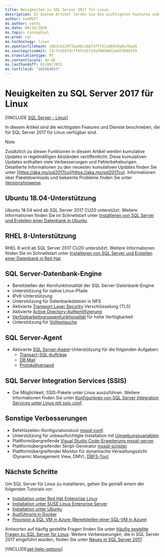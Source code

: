 ```yaml
---
title: Neuigkeiten zu SQL Server 2017 für Linux
description: In diesem Artikel lernen Sie die wichtigsten Features und Dienste kennen, die für SQL Server 2017 für Linux verfügbar sind.
author: VanMSFT
ms.author: vanto
ms.date: 04/10/2020
ms.topic: conceptual
ms.prod: sql
ms.technology: linux
ms.openlocfilehash: c863cb129f1ba40c2bb73fff51adb859a8a7bade
ms.sourcegitcommit: 15c7cd187dcff9fc91f2daf0056b12ed3f0403f0
ms.translationtype: HT
ms.contentlocale: de-DE
ms.lasthandoff: 03/08/2021
ms.locfileid: "102464653"
---
```

# <a name="whats-new-for-sql-server-2017-on-linux"></a>Neuigkeiten zu SQL Server 2017 für Linux

[!INCLUDE [SQL Server - Linux](../includes/applies-to-version/sql-linux.md)]

In diesem Artikel sind die wichtigsten Features und Dienste beschrieben, die für SQL Server 2017 für Linux verfügbar sind.

> [!NOTE]
> Zusätzlich zu diesen Funktionen in diesem Artikel werden kumulative Updates in regelmäßigen Abständen veröffentlicht. Diese kumulativen Updates enthalten viele Verbesserungen und Fehlerbehebungen. Detaillierte Informationen zu den neuesten kumulativen Updates finden Sie unter [https://aka.ms/sql2017cu](https://aka.ms/sql2017cu). Informationen über Paketdownloads und bekannte Probleme finden Sie unter [Versionshinweise](sql-server-linux-release-notes.md).

## <a name="ubuntu-1804-supported"></a>Ubuntu 18.04-Unterstützung

Ubuntu 18.04 wird ab SQL Server 2017 CU20 unterstützt. Weitere Informationen finden Sie im Schnellstart unter [Installieren von SQL Server und Erstellen einer Datenbank in Ubuntu](quickstart-install-connect-ubuntu.md).

## <a name="rhel-8-supported"></a>RHEL 8-Unterstützung

RHEL 8 wird ab SQL Server 2017 CU20 unterstützt. Weitere Informationen finden Sie im Schnellstart unter [Installieren von SQL Server und Erstellen einer Datenbank in Red Hat](quickstart-install-connect-red-hat.md).

## <a name="sql-server-database-engine"></a>SQL Server-Datenbank-Engine

- Bereitstellen der Kernfunktionalität der SQL Server-Datenbank-Engine
- Unterstützung für native Linux-Pfade
- IPv6-Unterstützung
- Unterstützung für Datenbankdateien in NFS
- Aktivierte [Transport Layer Security](sql-server-linux-encrypted-connections.md)-Verschlüsselung (TLS)
- Aktivierte [Active Directory-Authentifizierung](sql-server-linux-active-directory-authentication.md)
- [Verfügbarkeitsgruppenfunktionalität](sql-server-linux-availability-group-overview.md) für hohe Verfügbarkeit
- Unterstützung für [Volltextsuche](sql-server-linux-setup-full-text-search.md)

## <a name="sql-server-agent"></a>SQL Server-Agent

- Aktivierte [SQL Server-Agent](sql-server-linux-setup-sql-agent.md)-Unterstützung für die folgenden Aufgaben:
  - [Transact-SQL-Aufträge](sql-server-linux-run-sql-server-agent-job.md)
  - [DB Mail](sql-server-linux-db-mail-sql-agent.md)
  - [Protokollversand](sql-server-linux-use-log-shipping.md)

## <a name="sql-server-integration-services-ssis"></a>SQL Server Integration Services (SSIS)

- Die Möglichkeit, SSIS-Pakete unter Linux auszuführen. Weitere Informationen finden Sie unter [Konfigurieren von SQL Server Integration Services unter Linux mit ssis-conf](sql-server-linux-configure-ssis.md).

## <a name="other-improvements"></a>Sonstige Verbesserungen

- Befehlszeilen-Konfigurationstool [mssql-conf](sql-server-linux-configure-mssql-conf.md).
- Unterstützung für unbeaufsichtigte Installation mit [Umgebungsvariablen](sql-server-linux-configure-environment-variables.md).
- Plattformübergreifende [Visual Studio Code-Erweiterung mssql-server](../tools/visual-studio-code/sql-server-develop-use-vscode.md).
- Plattformübergreifender Skript-Generator [mssql-scripter](https://github.com/Microsoft/sql-xplat-cli/blob/dev/doc/usage_guide.md).
- Plattformübergreifender Monitor für dynamische Verwaltungssicht (Dynamic Management View, DMV), [DBFS-Tool](https://github.com/Microsoft/dbfs).

## <a name="next-steps"></a>Nächste Schritte

Um SQL Server für Linux zu installieren, gehen Sie gemäß einem der folgenden Tutorials vor:

- [Installation unter Red Hat Enterprise Linux](quickstart-install-connect-red-hat.md)
- [Installation unter SUSE Linux Enterprise Server](quickstart-install-connect-suse.md)
- [Installation unter Ubuntu](quickstart-install-connect-ubuntu.md)
- [Ausführung in Docker](quickstart-install-connect-docker.md)
- [Provision a SQL VM in Azure (Bereitstellen einer SQL-VM in Azure)](/azure/virtual-machines/linux/sql/provision-sql-server-linux-virtual-machine?toc=/sql/toc/toc.json)

Antworten auf häufig gestellte Fragen finden Sie unter [Häufig gestellte Fragen zu SQL Server für Linux](sql-server-linux-faq.yml). Weitere Verbesserungen, die in SQL Server 2017 eingeführt wurden, finden Sie unter [Neues in SQL Server 2017](../sql-server/what-s-new-in-sql-server-2017.md).

[!INCLUDE[get-help-options](../includes/paragraph-content/get-help-options.md)]
